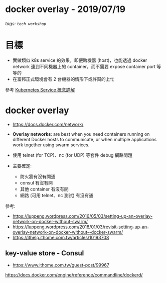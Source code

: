 docker overlay - 2019/07/19
===

###### tags: `tech workshop`

# 目標

- 實做類似 k8s service 的效果，即便跨機器 (host)，也能透過 docker network 連到不同機器上的 container，而不需要 expose container port 等等的
- 在富邦正式環境會有 2 台機器的情形下或許幫的上忙

參考 [Kubernetes Service 概念詳解](https://tachingchen.com/tw/blog/kubernetes-service/)

# docker overlay

- https://docs.docker.com/network/
- **Overlay networks**: are best when you need containers running on different Docker hosts to communicate, or when multiple applications work together using swarm services.

- 使用 telnet (for TCP)、nc (for UDP) 等套件 debug 網路問題

- 主要確定:
    - 防火牆有沒有開通
    - consul 有沒有開
    - 其他 container 有沒有開
    - 網路 (可用 telnet、nc 測試) 有沒有通

參考:
- https://luppeng.wordpress.com/2016/05/03/setting-up-an-overlay-network-on-docker-without-swarm/
- https://luppeng.wordpress.com/2018/01/03/revisit-setting-up-an-overlay-network-on-docker-without--docker-swarm/
- https://ithelp.ithome.com.tw/articles/10193708

## key-value store - Consul

- https://www.ithome.com.tw/guest-post/99967


https://docs.docker.com/engine/reference/commandline/dockerd/